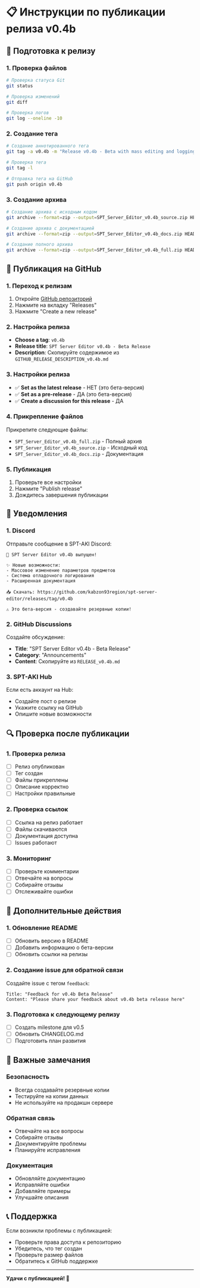 # 📋 Инструкции по публикации релиза v0.4b

## 🎯 Подготовка к релизу

### 1. Проверка файлов
```bash
# Проверка статуса Git
git status

# Проверка изменений
git diff

# Проверка логов
git log --oneline -10
```

### 2. Создание тега
```bash
# Создание аннотированного тега
git tag -a v0.4b -m "Release v0.4b - Beta with mass editing and logging system"

# Проверка тега
git tag -l

# Отправка тега на GitHub
git push origin v0.4b
```

### 3. Создание архива
```bash
# Создание архива с исходным кодом
git archive --format=zip --output=SPT_Server_Editor_v0.4b_source.zip HEAD

# Создание архива с документацией
git archive --format=zip --output=SPT_Server_Editor_v0.4b_docs.zip HEAD -- docs/ *.md

# Создание полного архива
git archive --format=zip --output=SPT_Server_Editor_v0.4b_full.zip HEAD
```

## 🚀 Публикация на GitHub

### 1. Переход к релизам
1. Откройте [GitHub репозиторий](https://github.com/kabzon93region/spt-server-editor)
2. Нажмите на вкладку "Releases"
3. Нажмите "Create a new release"

### 2. Настройка релиза
- **Choose a tag**: `v0.4b`
- **Release title**: `SPT Server Editor v0.4b - Beta Release`
- **Description**: Скопируйте содержимое из `GITHUB_RELEASE_DESCRIPTION_v0.4b.md`

### 3. Настройки релиза
- ✅ **Set as the latest release** - НЕТ (это бета-версия)
- ✅ **Set as a pre-release** - ДА (это бета-версия)
- ✅ **Create a discussion for this release** - ДА

### 4. Прикрепление файлов
Прикрепите следующие файлы:
- `SPT_Server_Editor_v0.4b_full.zip` - Полный архив
- `SPT_Server_Editor_v0.4b_source.zip` - Исходный код
- `SPT_Server_Editor_v0.4b_docs.zip` - Документация

### 5. Публикация
1. Проверьте все настройки
2. Нажмите "Publish release"
3. Дождитесь завершения публикации

## 📢 Уведомления

### 1. Discord
Отправьте сообщение в SPT-AKI Discord:
```
🚀 SPT Server Editor v0.4b выпущен!

✨ Новые возможности:
- Массовое изменение параметров предметов
- Система отладочного логирования
- Расширенная документация

📥 Скачать: https://github.com/kabzon93region/spt-server-editor/releases/tag/v0.4b

⚠️ Это бета-версия - создавайте резервные копии!
```

### 2. GitHub Discussions
Создайте обсуждение:
- **Title**: "SPT Server Editor v0.4b - Beta Release"
- **Category**: "Announcements"
- **Content**: Скопируйте из `RELEASE_v0.4b.md`

### 3. SPT-AKI Hub
Если есть аккаунт на Hub:
- Создайте пост о релизе
- Укажите ссылку на GitHub
- Опишите новые возможности

## 🔍 Проверка после публикации

### 1. Проверка релиза
- [ ] Релиз опубликован
- [ ] Тег создан
- [ ] Файлы прикреплены
- [ ] Описание корректно
- [ ] Настройки правильные

### 2. Проверка ссылок
- [ ] Ссылка на релиз работает
- [ ] Файлы скачиваются
- [ ] Документация доступна
- [ ] Issues работают

### 3. Мониторинг
- [ ] Проверьте комментарии
- [ ] Отвечайте на вопросы
- [ ] Собирайте отзывы
- [ ] Отслеживайте ошибки

## 📝 Дополнительные действия

### 1. Обновление README
- [ ] Обновить версию в README
- [ ] Добавить информацию о бета-версии
- [ ] Обновить ссылки на релизы

### 2. Создание issue для обратной связи
Создайте issue с тегом `feedback`:
```
Title: "Feedback for v0.4b Beta Release"
Content: "Please share your feedback about v0.4b beta release here"
```

### 3. Подготовка к следующему релизу
- [ ] Создать milestone для v0.5
- [ ] Обновить CHANGELOG.md
- [ ] Подготовить план развития

## 🚨 Важные замечания

### Безопасность
- Всегда создавайте резервные копии
- Тестируйте на копии данных
- Не используйте на продакшн сервере

### Обратная связь
- Отвечайте на все вопросы
- Собирайте отзывы
- Документируйте проблемы
- Планируйте исправления

### Документация
- Обновляйте документацию
- Исправляйте ошибки
- Добавляйте примеры
- Улучшайте описания

## 📞 Поддержка

Если возникли проблемы с публикацией:
- Проверьте права доступа к репозиторию
- Убедитесь, что тег создан
- Проверьте размер файлов
- Обратитесь к GitHub поддержке

---

**Удачи с публикацией! 🚀**

